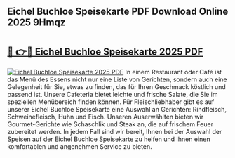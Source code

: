 ## Eichel Buchloe Speisekarte PDF Download Online 2025 9Hmqz

# <h2><a href="http://gccg0m.nevu.top/?p=Eichel+Buchloe+Speisekarte">🔗 👉🔴 Eichel Buchloe Speisekarte 2025 PDF</a></h2>

[![Eichel Buchloe Speisekarte 2025 PDF](https://i.imgur.com/dBaPXMq.png)](http://gccg0m.nevu.top/?p=Eichel+Buchloe+Speisekarte)
In einem Restaurant oder Café ist das Menü des Essens nicht nur eine Liste von Gerichten, sondern auch eine Gelegenheit für Sie, etwas zu finden, das für Ihren Geschmack köstlich und passend ist. Unsere Cafeteria bietet leichte und frische Salate, die Sie im speziellen Menübereich finden können. Für Fleischliebhaber gibt es auf unserer Eichel Buchloe Speisekarte eine Auswahl an Gerichten: Rindfleisch, Schweinefleisch, Huhn und Fisch. Unseren Auserwählten bieten wir Gourmet-Gerichte wie Schaschlik und Steak an, die auf frischem Feuer zubereitet werden. In jedem Fall sind wir bereit, Ihnen bei der Auswahl der Speisen auf der Eichel Buchloe Speisekarte zu helfen und Ihnen einen komfortablen und angenehmen Service zu bieten.
